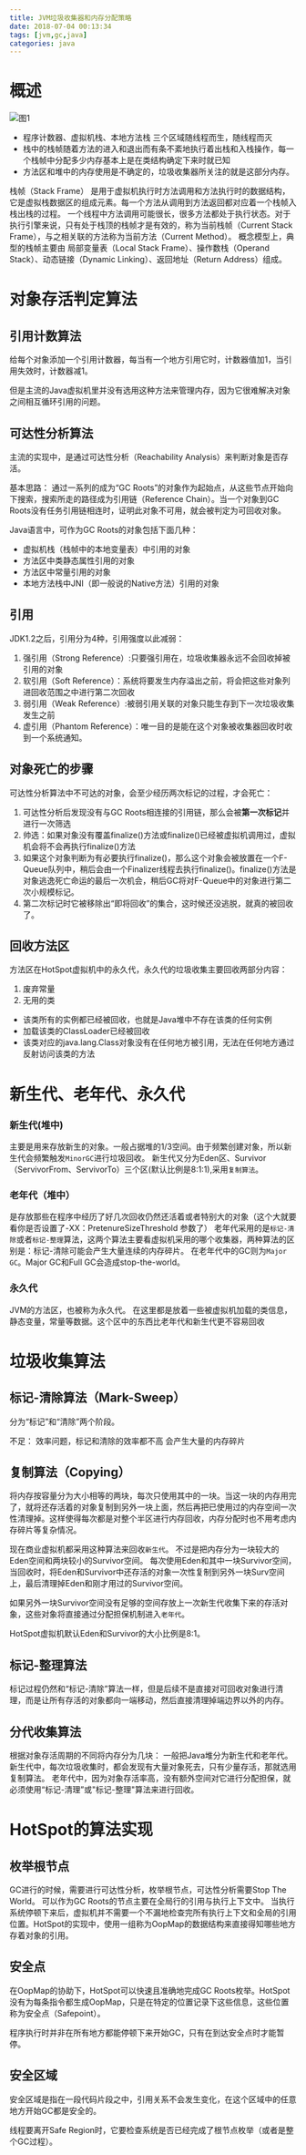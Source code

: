 ```yaml
---
title: JVM垃圾收集器和内存分配策略
date: 2018-07-04 00:13:34
tags: [jvm,gc,java]
categories: java
---
```

# 概述

![图1](https://raw.githubusercontent.com/zhuhj083/storehouse/master/pictures/hexo/java%E8%99%9A%E6%8B%9F%E6%9C%BA%E8%BF%90%E8%A1%8C%E6%97%B6%E6%95%B0%E6%8D%AE%E5%8C%BA.PNG "图1")

* 程序计数器、虚拟机栈、本地方法栈 三个区域随线程而生，随线程而灭
* 栈中的栈帧随着方法的进入和退出而有条不紊地执行着出栈和入栈操作，每一个栈帧中分配多少内存基本上是在类结构确定下来时就已知
* 方法区和堆中的内存使用是不确定的，垃圾收集器所关注的就是这部分内存。

栈帧（Stack Frame） 是用于虚拟机执行时方法调用和方法执行时的数据结构，它是虚拟栈数据区的组成元素。每一个方法从调用到方法返回都对应着一个栈帧入栈出栈的过程。
一个线程中方法调用可能很长，很多方法都处于执行状态。对于执行引擎来说，只有处于栈顶的栈帧才是有效的，称为当前栈帧（Current Stack Frame），与之相关联的方法称为当前方法（Current Method）。
概念模型上，典型的栈帧主要由 局部变量表（Local Stack Frame）、操作数栈（Operand Stack）、动态链接（Dynamic Linking）、返回地址（Return Address）组成。

# 对象存活判定算法

## 引用计数算法
给每个对象添加一个引用计数器，每当有一个地方引用它时，计数器值加1，当引用失效时，计数器减1。

但是主流的Java虚拟机里并没有选用这种方法来管理内存，因为它很难解决对象之间相互循环引用的问题。

## 可达性分析算法
主流的实现中，是通过可达性分析（Reachability Analysis）来判断对象是否存活。

基本思路：
通过一系列的成为“GC Roots”的对象作为起始点，从这些节点开始向下搜索，搜索所走的路径成为引用链（Reference Chain）。当一个对象到GC Roots没有任务引用链相连时，证明此对象不可用，就会被判定为可回收对象。

Java语言中，可作为GC Roots的对象包括下面几种：
* 虚拟机栈（栈帧中的本地变量表）中引用的对象
* 方法区中类静态属性引用的对象
* 方法区中常量引用的对象
* 本地方法栈中JNI（即一般说的Native方法）引用的对象

## 引用
JDK1.2之后，引用分为4种，引用强度以此减弱：
1. 强引用（Strong Reference）:只要强引用在，垃圾收集器永远不会回收掉被引用的对象
2. 软引用（Soft Reference）：系统将要发生内存溢出之前，将会把这些对象列进回收范围之中进行第二次回收
3. 弱引用（Weak Reference）:被弱引用关联的对象只能生存到下一次垃圾收集发生之前
4. 虚引用（Phantom Reference）：唯一目的是能在这个对象被收集器回收时收到一个系统通知。

## 对象死亡的步骤
可达性分析算法中不可达的对象，会至少经历两次标记的过程，才会死亡：
1. 可达性分析后发现没有与GC Roots相连接的引用链，那么会被**第一次标记**并进行一次筛选
2. 帅选：如果对象没有覆盖finalize()方法或finalize()已经被虚拟机调用过，虚拟机会将不会再执行finalize()方法
3. 如果这个对象判断为有必要执行finalize()，那么这个对象会被放置在一个F-Queue队列中，稍后会由一个Finalizer线程去执行finalize()。finalize()方法是对象逃逸死亡命运的最后一次机会，稍后GC将对F-Queue中的对象进行第二次小规模标记。
4. 第二次标记时它被移除出“即将回收”的集合，这时候还没逃脱，就真的被回收了。

## 回收方法区
方法区在HotSpot虚拟机中的永久代，永久代的垃圾收集主要回收两部分内容：
1. 废弃常量
2. 无用的类
  * 该类所有的实例都已经被回收，也就是Java堆中不存在该类的任何实例
  * 加载该类的ClassLoader已经被回收
  * 该类对应的java.lang.Class对象没有在任何地方被引用，无法在任何地方通过反射访问该类的方法

# 新生代、老年代、永久代

### 新生代(堆中)
主要是用来存放新生的对象。一般占据堆的1/3空间。由于频繁创建对象，所以新生代会频繁触发`MinorGC`进行垃圾回收。
新生代又分为Eden区、Survivor（ServivorFrom、ServivorTo）三个区(默认比例是8:1:1),采用`复制算法`。

### 老年代（堆中）
是存放那些在程序中经历了好几次回收仍然还活着或者特别大的对象（这个大就要看你是否设置了-XX：PretenureSizeThreshold 参数了）
老年代采用的是`标记-清除`或者`标记-整理`算法，这两个算法主要看虚拟机采用的哪个收集器，两种算法的区别是：标记-清除可能会产生大量连续的内存碎片。
在老年代中的GC则为`Major GC`。Major GC和Full GC会造成stop-the-world。

### 永久代
JVM的方法区，也被称为永久代。
在这里都是放着一些被虚拟机加载的类信息，静态变量，常量等数据。这个区中的东西比老年代和新生代更不容易回收

# 垃圾收集算法

## 标记-清除算法（Mark-Sweep）
分为“标记”和“清除”两个阶段。

不足：
效率问题，标记和清除的效率都不高
会产生大量的内存碎片

## 复制算法（Copying）
将内存按容量分为大小相等的两块，每次只使用其中的一块。当这一块的内存用完了，就将还存活着的对象复制到另外一块上面，然后再把已使用过的内存空间一次性清理掉。这样使得每次都是对整个半区进行内存回收，内存分配时也不用考虑内存碎片等复杂情况。

现在商业虚拟机都采用这种算法来回收`新生代`。
不过是把内存分为一块较大的 Eden空间和两块较小的Survivor空间。 每次使用Eden和其中一块Survivor空间，当回收时，将Eden和Survivor中还存活的对象一次性复制到另外一块Surv空间上，最后清理掉Eden和刚才用过的Survivor空间。

如果另外一块Survivor空间没有足够的空间存放上一次新生代收集下来的存活对象，这些对象将直接通过分配担保机制进入`老年代`。

HotSpot虚拟机默认Eden和Survivor的大小比例是8:1。

## 标记-整理算法
标记过程仍然和“标记-清除”算法一样，但是后续不是直接对可回收对象进行清理，而是让所有存活的对象都向一端移动，然后直接清理掉端边界以外的内存。

## 分代收集算法
根据对象存活周期的不同将内存分为几块：
一般把Java堆分为新生代和老年代。
新生代中，每次垃圾收集时，都会发现有大量对象死去，只有少量存活，那就选用复制算法。
老年代中，因为对象存活率高，没有额外空间对它进行分配担保，就必须使用“标记-清理”或"标记-整理"算法来进行回收。


# HotSpot的算法实现

## 枚举根节点
GC进行的时候，需要进行可达性分析，枚举根节点，可达性分析需要Stop The World。
可以作为GC Roots的节点主要在全局行的引用与执行上下文中。
当执行系统停顿下来后，虚拟机并不需要一个不漏地检查完所有执行上下文和全局的引用位置。HotSpot的实现中，使用一组称为OopMap的数据结构来直接得知哪些地方存着对象的引用。

## 安全点
在OopMap的协助下，HotSpot可以快速且准确地完成GC Roots枚举。HotSpot没有为每条指令都生成OopMap，只是在特定的位置记录下这些信息，这些位置称为安全点（Safepoint）。

程序执行时并非在所有地方都能停顿下来开始GC，只有在到达安全点时才能暂停。

## 安全区域
安全区域是指在一段代码片段之中，引用关系不会发生变化，在这个区域中的任意地方开始GC都是安全的。

线程要离开Safe Region时，它要检查系统是否已经完成了根节点枚举（或者是整个GC过程）。
